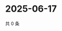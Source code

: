 # 2025-06-17

共 0 条

<!-- BEGIN ZHIHUVIDEO -->
<!-- 最后更新时间 Tue Jun 17 2025 21:27:02 GMT+0800 (China Standard Time) -->

<!-- END ZHIHUVIDEO -->
